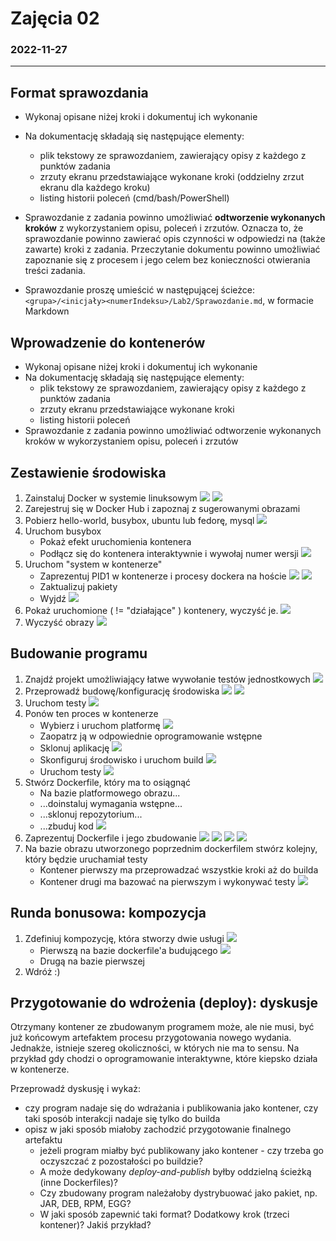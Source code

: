 # Zajęcia 02
### 2022-11-27
---
## Format sprawozdania
- Wykonaj opisane niżej kroki i dokumentuj ich wykonanie
- Na dokumentację składają się następujące elementy:
  - plik tekstowy ze sprawozdaniem, zawierający opisy z każdego z punktów zadania
  - zrzuty ekranu przedstawiające wykonane kroki (oddzielny zrzut ekranu dla każdego kroku)
  - listing historii poleceń (cmd/bash/PowerShell)
- Sprawozdanie z zadania powinno umożliwiać **odtworzenie wykonanych kroków** z wykorzystaniem opisu, poleceń i zrzutów. Oznacza to, że sprawozdanie powinno zawierać opis czynności w odpowiedzi na (także zawarte) kroki z zadania. Przeczytanie dokumentu powinno umożliwiać zapoznanie się z procesem i jego celem bez konieczności otwierania treści zadania.

- Sprawozdanie proszę umieścić w następującej ścieżce: ```<grupa>/<inicjały><numerIndeksu>/Lab2/Sprawozdanie.md```, w formacie Markdown
## Wprowadzenie do kontenerów
- Wykonaj opisane niżej kroki i dokumentuj ich wykonanie
- Na dokumentację składają się następujące elementy:
  - plik tekstowy ze sprawozdaniem, zawierający opisy z każdego z punktów zadania
  - zrzuty ekranu przedstawiające wykonane kroki
  - listing historii poleceń
- Sprawozdanie z zadania powinno umożliwiać odtworzenie wykonanych kroków w wykorzystaniem opisu, poleceń i zrzutów

## Zestawienie środowiska
1. Zainstaluj Docker w systemie linuksowym
![](./images/2.png)
![](./images/2-1-1.png)
2. Zarejestruj się w Docker Hub i zapoznaj z sugerowanymi obrazami
3. Pobierz hello-world, busybox, ubuntu lub fedorę, mysql
![](./images/2-1-2.png)
4. Uruchom busybox
   - Pokaż efekt uruchomienia kontenera
   - Podłącz się do kontenera interaktywnie i wywołaj numer wersji
![](./images/2-1-3.png)
5. Uruchom "system w kontenerze"
   - Zaprezentuj PID1 w kontenerze i procesy dockera na hoście
![](./images/2-1-4.png)
![](./images/2-1-5.png)
   - Zaktualizuj pakiety
   - Wyjdź
![](./images/2-1-6.png)
6. Pokaż uruchomione ( != "działające" ) kontenery, wyczyść je.
![](./images/2-1-7.png)
7. Wyczyść obrazy
![](./images/2-1-8.png)

## Budowanie programu
1. Znajdź projekt umożliwiający łatwe wywołanie testów jednostkowych
![](./images/2-1-9.png)
2. Przeprowadź budowę/konfigurację środowiska
![](./images/2-1-10.png)
![](./images/2-1-12.png)
3. Uruchom testy
![](./images/2-1-13.png)
4. Ponów ten proces w kontenerze
   - Wybierz i uruchom platformę
![](./images/2-1-14.png)
   - Zaopatrz ją w odpowiednie oprogramowanie wstępne
   - Sklonuj aplikację
![](./images/2-1-15.png)
   - Skonfiguruj środowisko i uruchom build
![](./images/2-1-16.png)
   - Uruchom testy
![](./images/2-1-17.png)
5. Stwórz Dockerfile, który ma to osiągnąć
   - Na bazie platformowego obrazu...
   - ...doinstaluj wymagania wstępne...
   - ...sklonuj repozytorium...
   - ...zbuduj kod
![](./images/2-1-18.png)
6. Zaprezentuj Dockerfile i jego zbudowanie
![](./images/2-1-19.png)
![](./images/2-1-20.png)
![](./images/2-1-21.png)
![](./images/2-1-22.png)
7. Na bazie obrazu utworzonego poprzednim dockerfilem stwórz kolejny, który będzie uruchamiał testy
 	* Kontener pierwszy ma przeprowadzać wszystkie kroki aż do builda
	* Kontener drugi ma bazować na pierwszym i wykonywać testy
![](./images/2-1-23.png)

## Runda bonusowa: kompozycja
1. Zdefiniuj kompozycję, która stworzy dwie usługi
![](./images/2-1-24.png)
   - Pierwszą na bazie dockerfile'a budującego
![](./images/2-1-25.png)
   - Drugą na bazie pierwszej
2. Wdróż :)

## Przygotowanie do wdrożenia (deploy): dyskusje
Otrzymany kontener ze zbudowanym programem może, ale nie musi, być już końcowym artefaktem procesu przygotowania nowego wydania. Jednakże, istnieje szereg okoliczności, w których nie ma to sensu. Na przykład gdy chodzi o oprogramowanie interaktywne, które kiepsko działa w kontenerze.

Przeprowadź dyskusję i wykaż:
* czy program nadaje się do wdrażania i publikowania jako kontener, czy taki sposób interakcji nadaje się tylko do builda
* opisz w jaki sposób miałoby zachodzić przygotowanie finalnego artefaktu
	* jeżeli program miałby być publikowany jako kontener - czy trzeba go oczyszczać z pozostałości po buildzie?
	* A może dedykowany *deploy-and-publish* byłby oddzielną ścieżką (inne Dockerfiles)?
	* Czy zbudowany program należałoby dystrybuować jako pakiet, np. JAR, DEB, RPM, EGG?
	* W jaki sposób zapewnić taki format? Dodatkowy krok (trzeci kontener)? Jakiś przykład?
   

